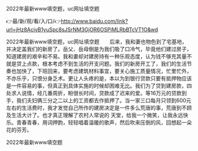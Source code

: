 2022年最新www填空题，uc网址填空题

👉最/新/观/看/入/口/👉http://www.baidu.com/link?url=jHz8AcivB1yuSpc8sJSrNM3GjOR6OSPiMLRbBTcVT1O&wd

2022年最新www填空题，uc网址填空题　　后来，我和妻也物色到了宅基地，并决定盖我们的新房了。岳父、岳母倒是为我们吸了口冷气，毕竟他们建过房子，知道建房的艰辛和不易。我和妻却对建房持有一种乐观态度，认为钱不够充其量不就是贷上点款，根本考虑不到生活的开支问题。我们的新房开工了，我们的生活节奏也加快了，下班回来，要考虑建筑材料事宜，要关心施工质量情况，忙里忙外，不亦乐乎，只恨分身乏术。更让人头疼的是，本以为到银行贷款只要有抵押物应该是一件容易的事，但真正到具体实施的时候却困难无比。我们为了贷到建房款，四处求人说情，经几番周折，盼很长时间，贷款成了迟来的爱。等16万元的贷款到手，我们夫妇俩三分之二以上的工资都去作抵押了。当一家三口每月只领到600元左右的生活费时，我才发觉自己所作的建房决定是一件多么荒唐的事，荒唐到不顾及生活大计了。也才真正理解了农村人常说的
天堂，给我一个微笑，让我永远快乐。青春青春，用词押韵，轻轻唱着温暖的歌声，然后吹来压倒的风，回想起一朵花的芬芳。


2022年最新www填空题
